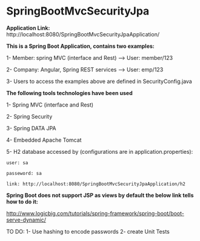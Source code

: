 # SpringBootMvcSecurityJpa

**Application Link:** http://localhost:8080/SpringBootMvcSecurityJpaApplication/

**This is a Spring Boot Application, contains two examples:**

   1- Member: spring MVC (interface and Rest) --> User: member/123
    
   2- Company:  Angular, Spring REST services --> User: emp/123
   
   3- Users to access the examples above are defined in SecurityConfig.java 

**The following tools technologies have been used**

   1- Spring MVC (interface and Rest)

   2- Spring Security

   3- Spring DATA JPA

   4- Embedded Apache Tomcat 

   5- H2 database accessed by (configurations are in application.properties): 
   
    user: sa 
   
    passeword: sa
    
    link: http://localhost:8080/SpringBootMvcSecurityJpaApplication/h2

**Spring Boot does not support JSP as views by default the below link tells how to do it:**

   http://www.logicbig.com/tutorials/spring-framework/spring-boot/boot-serve-dynamic/

TO DO:
1- Use hashing to encode passwords
2- create Unit Tests